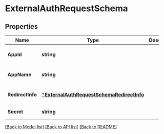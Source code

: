 # ExternalAuthRequestSchema

## Properties
Name | Type | Description | Notes
------------ | ------------- | ------------- | -------------
**AppId** | **string** |  | [optional] [default to null]
**AppName** | **string** |  | [optional] [default to null]
**RedirectInfo** | [***ExternalAuthRequestSchemaRedirectInfo**](ExternalAuthRequestSchema_redirect_info.md) |  | [optional] [default to null]
**Secret** | **string** |  | [default to null]

[[Back to Model list]](../README.md#documentation-for-models) [[Back to API list]](../README.md#documentation-for-api-endpoints) [[Back to README]](../README.md)


